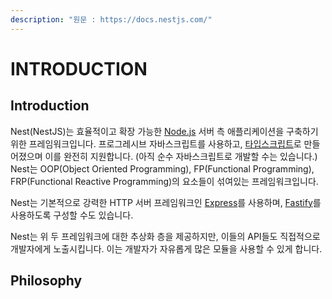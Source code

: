 ```yaml
---
description: "원문 : https://docs.nestjs.com/"
---
```


# INTRODUCTION

## Introduction

Nest(NestJS)는 효율적이고 확장 가능한 [Node.js](https://nodejs.org/en/) 서버 측 애플리케이션을 구축하기 위한 프레임워크입니다. 프로그레시브 자바스크립트를 사용하고, [타입스크립트](https://www.typescriptlang.org/)로 만들어졌으며 이를 완전히 지원합니다. (아직 순수 자바스크립트로 개발할 수는 있습니다.) Nest는 OOP(Object Oriented Programming), FP(Functional Programming), FRP(Functional Reactive Programming)의 요소들이 섞여있는 프레임워크입니다.

Nest는 기본적으로 강력한 HTTP 서버 프레임워크인 [Express](https://expressjs.com/)를 사용하며, [Fastify](https://github.com/fastify/fastify)를 사용하도록 구성할 수도 있습니다.

Nest는 위 두 프레임워크에 대한 추상화 층을 제공하지만, 이들의 API들도 직접적으로 개발자에게 노출시킵니다. 이는 개발자가 자유롭게 많은 모듈을 사용할 수 있게 합니다.

## Philosophy
